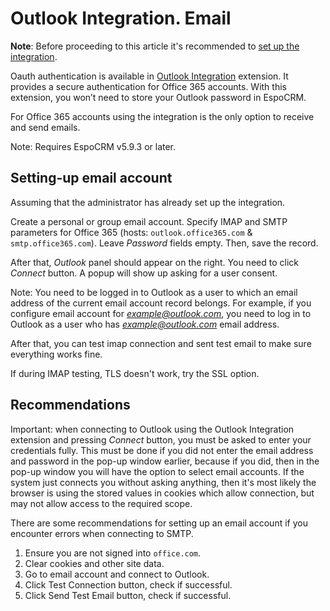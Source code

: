 # Outlook Integration. Email

**Note**: Before proceeding to this article it's recommended to [set up the integration](setting-up.md).

Oauth authentication is available in [Outlook Integration](https://www.espocrm.com/extensions/outlook-integration) extension. It provides a secure authentication for Office 365 accounts. With this extension, you won’t need to store your Outlook password in EspoCRM.

For Office 365 accounts using the integration is the only option to receive and send emails.

Note: Requires EspoCRM v5.9.3 or later.

## Setting-up email account

Assuming that the administrator has already set up the integration.

Create a personal or group email account. Specify IMAP and SMTP parameters for Office 365 (hosts: `outlook.office365.com` & `smtp.office365.com`). Leave *Password* fields empty. Then, save the record.

After that, *Outlook* panel should appear on the right. You need to click *Connect* button. A popup will show up asking for a user consent.

Note: You need to be logged in to Outlook as a user to which an email address of the current email account record belongs. For example, if you configure email account for *example@outlook.com*, you need to log in to Outlook as a user who has *example@outlook.com* email address.

After that, you can test imap connection and sent test email to make sure everything works fine.

If during IMAP testing, TLS doesn't work, try the SSL option.

## Recommendations

Important: when connecting to Outlook using the Outlook Integration extension and pressing *Connect* button, you must be asked to enter your credentials fully. This must be done if you did not enter the email address and password in the pop-up window earlier, because if you did, then in the pop-up window you will have the option to select email accounts. If the system just connects you without asking anything, then it's most likely the browser is using the stored values in cookies which allow connection, but may not allow access to the required scope.

There are some recommendations for setting up an email account if you encounter errors when connecting to SMTP.

1. Ensure you are not signed into `office.com`.
2. Clear cookies and other site data.
3. Go to email account and connect to Outlook.
4. Click Test Connection button, check if successful.
6. Click Send Test Email button, check if successful.
